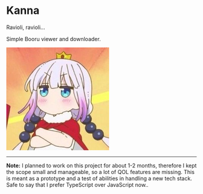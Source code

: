 # Kanna

Ravioli, ravioli...

Simple Booru viewer and downloader.

![KANNA](README_icon.jpg)

-----------------------------------------------------------------------

<b>Note:</b> I planned to work on this project for about 1-2 months, therefore I kept the scope small and manageable, so a lot of QOL features are missing. This is meant as a prototype and a test of abilities in handling a new tech stack. Safe to say that I prefer TypeScript over JavaScript now..
